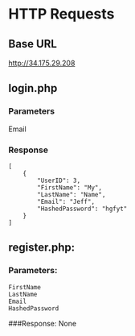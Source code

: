 # HTTP Requests

## Base URL

http://34.175.29.208

## login.php

### Parameters

Email

### Response

```
[
    {
        "UserID": 3,
        "FirstName": "My",
        "LastName": "Name",
        "Email": "Jeff",
        "HashedPassword": "hgfyt"
    }
]
```

## register.php:

### Parameters:

    FirstName
    LastName
    Email
    HashedPassword

###Response:
None
